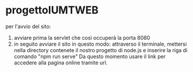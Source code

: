 # progettoIUMTWEB

per l'avvio del sito:
1. avviare prima la servlet che così occuperà la porta 8080
2. in seguito avviare il sito in questo modo:
      attraverso il terminale, mettersi nella directory contenete il nostro progetto di node.js e inserire la riga di comando "npm run serve"
Da questo momento usare il link per accedere alla pagina online tramite url.
